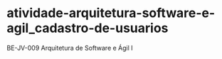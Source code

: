 # atividade-arquitetura-software-e-agil_cadastro-de-usuarios
BE-JV-009 Arquitetura de Software e Ágil I

